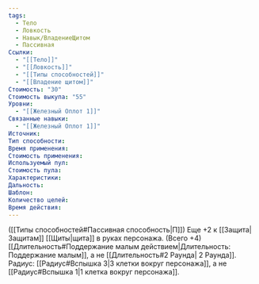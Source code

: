 ```yaml
---
tags:
  - Тело
  - Ловкость
  - Навык/ВладениеЩитом
  - Пассивная
Ссылки:
  - "[[Тело]]"
  - "[[Ловкость]]"
  - "[[Типы способностей]]"
  - "[[Владение щитом]]"
Стоимость: "30"
Стоимость выкупа: "55"
Уровни:
  - "[[Железный Оплот 1]]"
Связанные навыки:
  - "[[Железный Оплот 1]]"
Источник:
Тип способности:
Время применения:
Стоимость применения:
Используемый пул:
Стоимость пула:
Характеристики:
Дальность:
Шаблон:
Количество целей:
Время действия:
---
```

([[Типы способностей#Пассивная способность|П]]) Еще +2 к [[Защита|Защитам]]  [[Щиты|щита]] в руках персонажа. (Всего +4)
[[Длительность#Поддержание малым действием|Длительность: Поддержание малым]], а не [[Длительность#2 Раунда| 2 Раунда]].
Радиус: [[Радиус#Вспышка 3|3 клетки вокруг персонажа]], а не [[Радиус#Вспышка 1|1 клетка вокруг персонажа]].
